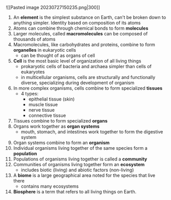 ![[Pasted image 20230727150235.png|300]]

1. An **element** is the simplest substance on Earth, can't be broken down to anything simpler. Identity based on composition of its atoms
2. Atoms can combine through chemical bonds to form **molecules**
3. Larger molecules, called **macromolecules** can be composed of thousands of atoms
4. Macromolecules, like carbohydrates and proteins, combine to form **organelles** in eukaryotic cells
	- can be thought of as organs of cell
5. **Cell** is the most basic level of organization of all living things
	- prokaryotic cells of bacteria and archaea simpler than cells of eukaryotes
	- in multicellular organisms, cells are structurally and functionally diverse, specializing during development of organism
6. In more complex organisms, cells combine to form specialized **tissues**
	- 4 types:
		- epithelial tissue (skin)
		- muscle tissue
		- nerve tissue
		- connective tissue
7. Tissues combine to form specialized **organs**
8. Organs work together as **organ systems**
	- mouth, stomach, and intestines work together to form the digestive system
9. Organ systems combine to form an **organism**
10. Individual organisms living together of the same species form a **population**
11. Populations of organisms living together is called a **community**
12. Communities of organisms living together form an **ecosystem**
	- includes biotic (living) and abiotic factors (non-living)
13. A **biome** is a large geographical area noted for the species that live there
	- contains many ecosystems
14. **Biosphere** is a term that refers to all living things on Earth.





